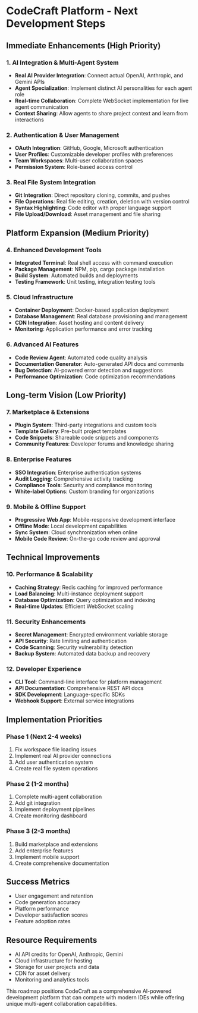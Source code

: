 # CodeCraft Platform - Next Development Steps

## Immediate Enhancements (High Priority)

### 1. AI Integration & Multi-Agent System
- **Real AI Provider Integration**: Connect actual OpenAI, Anthropic, and Gemini APIs
- **Agent Specialization**: Implement distinct AI personalities for each agent role
- **Real-time Collaboration**: Complete WebSocket implementation for live agent communication
- **Context Sharing**: Allow agents to share project context and learn from interactions

### 2. Authentication & User Management
- **OAuth Integration**: GitHub, Google, Microsoft authentication
- **User Profiles**: Customizable developer profiles with preferences
- **Team Workspaces**: Multi-user collaboration spaces
- **Permission System**: Role-based access control

### 3. Real File System Integration
- **Git Integration**: Direct repository cloning, commits, and pushes
- **File Operations**: Real file editing, creation, deletion with version control
- **Syntax Highlighting**: Code editor with proper language support
- **File Upload/Download**: Asset management and file sharing

## Platform Expansion (Medium Priority)

### 4. Enhanced Development Tools
- **Integrated Terminal**: Real shell access with command execution
- **Package Management**: NPM, pip, cargo package installation
- **Build System**: Automated builds and deployments
- **Testing Framework**: Unit testing, integration testing tools

### 5. Cloud Infrastructure
- **Container Deployment**: Docker-based application deployment
- **Database Management**: Real database provisioning and management
- **CDN Integration**: Asset hosting and content delivery
- **Monitoring**: Application performance and error tracking

### 6. Advanced AI Features
- **Code Review Agent**: Automated code quality analysis
- **Documentation Generator**: Auto-generated API docs and comments
- **Bug Detection**: AI-powered error detection and suggestions
- **Performance Optimization**: Code optimization recommendations

## Long-term Vision (Low Priority)

### 7. Marketplace & Extensions
- **Plugin System**: Third-party integrations and custom tools
- **Template Gallery**: Pre-built project templates
- **Code Snippets**: Shareable code snippets and components
- **Community Features**: Developer forums and knowledge sharing

### 8. Enterprise Features
- **SSO Integration**: Enterprise authentication systems
- **Audit Logging**: Comprehensive activity tracking
- **Compliance Tools**: Security and compliance monitoring
- **White-label Options**: Custom branding for organizations

### 9. Mobile & Offline Support
- **Progressive Web App**: Mobile-responsive development interface
- **Offline Mode**: Local development capabilities
- **Sync System**: Cloud synchronization when online
- **Mobile Code Review**: On-the-go code review and approval

## Technical Improvements

### 10. Performance & Scalability
- **Caching Strategy**: Redis caching for improved performance
- **Load Balancing**: Multi-instance deployment support
- **Database Optimization**: Query optimization and indexing
- **Real-time Updates**: Efficient WebSocket scaling

### 11. Security Enhancements
- **Secret Management**: Encrypted environment variable storage
- **API Security**: Rate limiting and authentication
- **Code Scanning**: Security vulnerability detection
- **Backup System**: Automated data backup and recovery

### 12. Developer Experience
- **CLI Tool**: Command-line interface for platform management
- **API Documentation**: Comprehensive REST API docs
- **SDK Development**: Language-specific SDKs
- **Webhook Support**: External service integrations

## Implementation Priorities

### Phase 1 (Next 2-4 weeks)
1. Fix workspace file loading issues
2. Implement real AI provider connections
3. Add user authentication system
4. Create real file system operations

### Phase 2 (1-2 months)
1. Complete multi-agent collaboration
2. Add git integration
3. Implement deployment pipelines
4. Create monitoring dashboard

### Phase 3 (2-3 months)
1. Build marketplace and extensions
2. Add enterprise features
3. Implement mobile support
4. Create comprehensive documentation

## Success Metrics
- User engagement and retention
- Code generation accuracy
- Platform performance
- Developer satisfaction scores
- Feature adoption rates

## Resource Requirements
- AI API credits for OpenAI, Anthropic, Gemini
- Cloud infrastructure for hosting
- Storage for user projects and data
- CDN for asset delivery
- Monitoring and analytics tools

This roadmap positions CodeCraft as a comprehensive AI-powered development platform that can compete with modern IDEs while offering unique multi-agent collaboration capabilities.